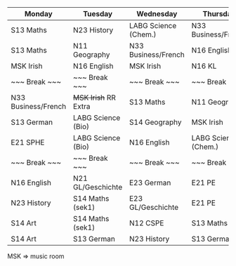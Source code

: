 | Monday              | Tuesday                | Wednesday            | Thursday             | Friday                |
|---------------------|------------------------|----------------------|----------------------|-----------------------|
| S13 Maths           | N23 History            | LABG Science (Chem.) | N33 Business/French  | N16 English           |
| S13 Maths           | N11 Geography          | N33 Business/French  | N16 English          | N33 Business/French   |
| MSK Irish           | N16 English            | MSK Irish            | N16 KL               | S13 Maths             |
| ~~~  Break  ~~~     | ~~~ Break ~~~          | ~~~ Break ~~~        | ~~~ Break ~~~        | ~~~ Break ~~~         |
| N33 Business/French | ~~MSK Irish~~ RR Extra | S13 Maths            | N11 Geography        | N16 German            |
| S13 German          | LABG Science (Bio)     | S14 Geography        | MSK Irish            | S14 Art               |
| E21 SPHE            | LABG Science (Bio)     | N16 English          | LABG Science (Chem.) | S14 Art               |
| ~~~  Break  ~~~     | ~~~ Break ~~~          | ~~~ Break ~~~        | ~~~ Break ~~~        | S13 Maths (sek1 only) |
| N16 English         | N21 GL/Geschichte      | E23 German           | E21 PE               |                       |
| N23 History         | S14 Maths (sek1)       | E23 GL/Geschichte    | E21 PE               |                       |
| S14 Art             | S14 Maths (sek1)       | N12 CSPE             | S13 Maths            |                       |
| S14 Art             | S13 German             | N23 History          | S13 German           |                       |

MSK => music room
